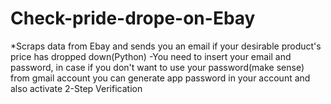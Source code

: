 # Check-pride-drope-on-Ebay
*Scraps data from Ebay and sends you an email if your desirable product's price has dropped down(Python)
-You need to insert your email and password, in case if you don't want to use your password(make sense) from gmail account you can generate app password in your account and also activate 2-Step Verification 
